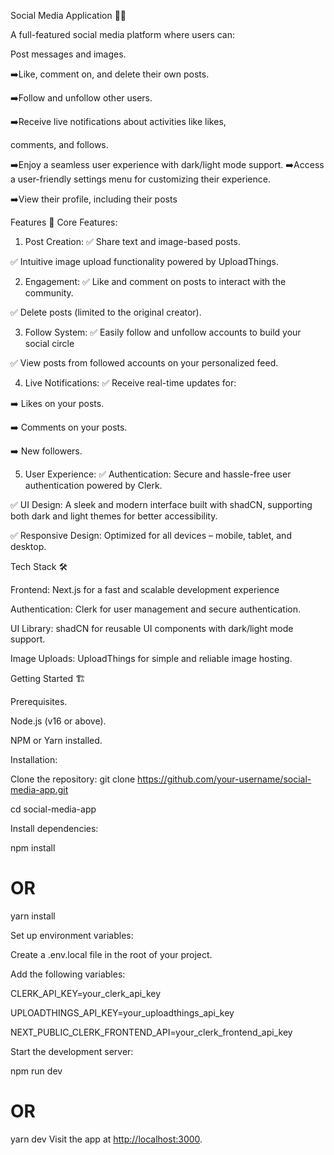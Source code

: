 Social Media Application 📱🌟

A full-featured social media platform where users can:

Post messages and images.

➡️Like, comment on, and delete their own posts.

➡️Follow and unfollow other users.

➡️Receive live notifications about activities like likes, 

comments, and follows.

➡️Enjoy a seamless user experience with dark/light mode support.
➡️Access a user-friendly settings menu for customizing their experience.

➡️View their profile, including their posts

Features 🚀
Core Features:

1. Post Creation:
✅ Share text and image-based posts.

✅ Intuitive image upload functionality powered by UploadThings.

2. Engagement:
✅ Like and comment on posts to interact with the community.

✅ Delete posts (limited to the original creator).

3. Follow System:
✅ Easily follow and unfollow accounts to build your social circle

✅ View posts from followed accounts on your personalized feed.

4. Live Notifications:
✅ Receive real-time updates for:

➡️ Likes on your posts.

➡️ Comments on your posts.

➡️ New followers.

5. User Experience:
✅ Authentication: Secure and hassle-free user authentication powered by Clerk.

✅ UI Design: A sleek and modern interface built with shadCN, supporting both dark and light themes for better accessibility.

✅ Responsive Design: Optimized for all devices – mobile, tablet, and desktop.

Tech Stack 🛠️

Frontend: Next.js for a fast and scalable development experience

Authentication: Clerk for user management and secure authentication.

UI Library: shadCN for reusable UI components with dark/light mode support.

Image Uploads: UploadThings for simple and reliable image hosting.

Getting Started 🏗️

Prerequisites.

Node.js (v16 or above).

NPM or Yarn installed.

Installation:

Clone the repository:
    git clone <https://github.com/your-username/social-media-app.git>
   
   cd social-media-app


Install dependencies:
   
   npm install

# OR

yarn install

Set up environment variables:


Create a .env.local file in the root of your project.

Add the following variables:

CLERK_API_KEY=your_clerk_api_key

UPLOADTHINGS_API_KEY=your_uploadthings_api_key

NEXT_PUBLIC_CLERK_FRONTEND_API=your_clerk_frontend_api_key

Start the development server:
   
   npm run dev

# OR

yarn dev
Visit the app at <http://localhost:3000>.
